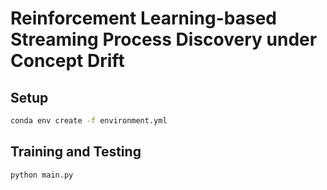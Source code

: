 # Reinforcement Learning-based Streaming Process Discovery under Concept Drift

## Setup

```bash
conda env create -f environment.yml
```

## Training and Testing

```bash
python main.py
```
